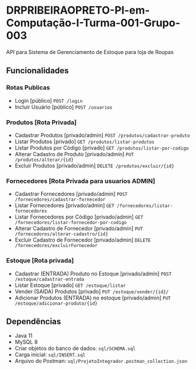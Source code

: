 # DRPRIBEIRAOPRETO-PI-em-Computação-I-Turma-001-Grupo-003

API para Sistema de Gerenciamento de Estoque para loja de Roupas

## Funcionalidades

### Rotas Publicas
- Login [público] `POST /login`
- Incluir Usuário [público] `POST /usuarios`

### Produtos [Rota Privada]
- Cadastrar Produtos [privado/admin] `POST /produtos/cadastrar-produto`
- Listar Produtos [privado] `GET /produtos/listar-produtos`
- Listar Produtos por Código [privado] `GET /produtos/listar-por-codigo`
- Alterar Cadastro de Produto [privado/admin] `PUT /produtos/alterar/{id}`
- Excluir Produtos [privado/admin] `DELETE /produtos/excluir/{id}`

### Fornecedores [Rota Privada para usuarios ADMIN]
- Cadastrar Fornecedores [privado/admin] `POST /fornecedores/cadastrar-fornecedor`
- Listar Fornecedores [privado/admin] `GET /fornecedores/listar-fornecedores`
- Listar Fornecedores por Código [privado/admin] `GET /fornecedores/listar-fornecedor-por-codigo`
- Alterar Cadastro de Fornecedor [privado/admin] `PUT /fornecedores/alterar-cadastro/{id}`
- Excluir Cadastro de Fornecedor [privado/admin] `DELETE /fornecedores/excluirFornecedor`

### Estoque [Rota privada]
- Cadastrar (ENTRADA) Produto no Estoque [privado/admin] `POST /estoque/cadastrar-entrada`
- Listar Estoque [privado] `GET /estoque/listar`
- Vender (SAIDA) Produtos [privado] `PUT /estoque/vender/{id}/`
- Adicionar Produtos (ENTRADA) no estoque [privado/admin] `PUT /estoque/adicionar-produto/{id}`

## Dependências
- Java 11
- MySQL 8
- Criar objetos do banco de dados: `sql/SCHEMA.sql`
- Carga inicial: `sql/INSERT.sql`
- Arquivo do Postman: `sql/ProjetoIntegrador.postman_collection.json`